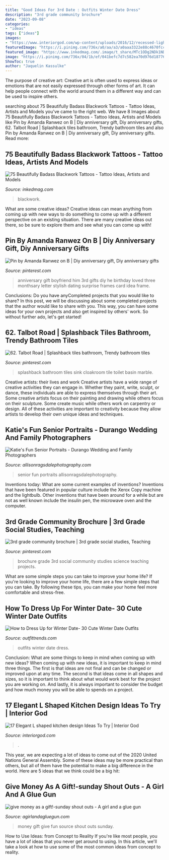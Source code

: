 ```yaml
---
title: "Good Ideas For 3rd Date : Outfits Winter Date Dress"
description: "3rd grade community brochure"
date: "2023-09-08"
categories:
- "ideas"
tags: ["ideas"]
images:
- "https://www.interiorgod.com/wp-content/uploads/2016/12/recessed-lighting-in-kitchen.jpg"
featuredImage: "https://i.pinimg.com/736x/a0/aa/a3/a0aaa3322e88c4670fcca6da5e66c44a--to-my-boyfriend-boyfriend-gifts.jpg"
featured_image: "https://www.inkedmag.com/.image/t_share/MTc1ODg2NDk1NDE1MDE4NTUx/blackwork-fb.jpg"
image: "https://i.pinimg.com/736x/04/1b/ef/041befc7d7c582ea70d976d187769012--cloakroom-splashback-cloakroom-ideas.jpg"
ShowToc: true
author: "Jaquelin Kassulke"
---
```



The purpose of creative art:
Creative art is often used to express ideas or emotions that are not easily expressed through other forms of art. It can help people connect with the world around them in a different way and can be used to inspire others.

	

		
searching about 75 Beautifully Badass Blackwork Tattoos - Tattoo Ideas, Artists and Models you've came to the right web. We have 8 Images about 75 Beautifully Badass Blackwork Tattoos - Tattoo Ideas, Artists and Models like Pin by Amanda Ranwez on B | Diy anniversary gift, Diy anniversary gifts, 62. Talbot Road | Splashback tiles bathroom, Trendy bathroom tiles and also Pin by Amanda Ranwez on B | Diy anniversary gift, Diy anniversary gifts. Read more:
		
    
## 75 Beautifully Badass Blackwork Tattoos - Tattoo Ideas, Artists And Models

<img loading=lazy src="https://www.inkedmag.com/.image/t_share/MTc1ODg2NDk1NDE1MDE4NTUx/blackwork-fb.jpg" onerror="this.onerror=null;this.src='https://tse4.mm.bing.net/th?id=OIP.YU3GsnSB5narKivV2QkemgHaD4&amp;pid=15.1';" alt="75 Beautifully Badass Blackwork Tattoos - Tattoo Ideas, Artists and Models">

_Source: inkedmag.com_

>blackwork. 

	

What are some creative ideas?
Creative ideas can mean anything from coming up with new ways to do something to come up with a different perspective on an existing situation. There are many creative ideas out there, so be sure to explore them and see what you can come up with!

    
## Pin By Amanda Ranwez On B | Diy Anniversary Gift, Diy Anniversary Gifts

<img loading=lazy src="https://i.pinimg.com/736x/a0/aa/a3/a0aaa3322e88c4670fcca6da5e66c44a--to-my-boyfriend-boyfriend-gifts.jpg" onerror="this.onerror=null;this.src='https://tse4.mm.bing.net/th?id=OIP.sqvbKIZQKHc-teWnXy3HowHaJ3&amp;pid=15.1';" alt="Pin by Amanda Ranwez on B | Diy anniversary gift, Diy anniversary gifts">

_Source: pinterest.com_

>anniversary gift boyfriend him 3rd gifts diy he birthday loved three monthsary letter stylish dating surprise frames card idea frame. 

	

Conclusions: Do you have anyCompleted projects that you would like to share?
In this post, we will be discussing about some completed projects that the author would like to share with you. This way, you can have some ideas for your own projects and also get inspired by others' work. So without further ado, let's get started!

    
## 62. Talbot Road | Splashback Tiles Bathroom, Trendy Bathroom Tiles

<img loading=lazy src="https://i.pinimg.com/736x/04/1b/ef/041befc7d7c582ea70d976d187769012--cloakroom-splashback-cloakroom-ideas.jpg" onerror="this.onerror=null;this.src='https://tse1.mm.bing.net/th?id=OIP.g3Wnhq6cW_vciv6PaHMNMAHaLI&amp;pid=15.1';" alt="62. Talbot Road | Splashback tiles bathroom, Trendy bathroom tiles">

_Source: pinterest.com_

>splashback bathroom tiles sink cloakroom tile toilet basin marble. 

	

Creative artists: their lives and work
Creative artists have a wide range of creative activities they can engage in. Whether they paint, write, sculpt, or dance, these individuals are able to express themselves through their art. Some creative artists focus on their painting and drawing while others focus on their sculpture. Some create music while others work on carpentry or design. All of these activities are important to creativity because they allow artists to develop their own unique ideas and techniques.

    
## Katie&#039;s Fun Senior Portraits - Durango Wedding And Family Photographers

<img loading=lazy src="https://allisonragsdalephotography.com/wp-content/uploads/2014/03/allisonragsdalephotography-7672.jpg" onerror="this.onerror=null;this.src='https://tse4.mm.bing.net/th?id=OIP.unAOjQLhBYBBWXyRzyWYugHaLI&amp;pid=15.1';" alt="Katie&#039;s Fun Senior Portraits - Durango Wedding and Family Photographers">

_Source: allisonragsdalephotography.com_

>senior fun portraits allisonragsdalephotography. 

	

Inventions today: What are some current examples of inventions?
Inventions that have been featured in popular culture include the Xerox Copy machine and the lightbulb. Other inventions that have been around for a while but are not as well known include the insulin pen, the microwave oven and the computer.

    
## 3rd Grade Community Brochure | 3rd Grade Social Studies, Teaching

<img loading=lazy src="https://i.pinimg.com/736x/5e/65/af/5e65af0d3bcc0644f3d620b2e746b6b0--social-science-brochure.jpg" onerror="this.onerror=null;this.src='https://tse4.mm.bing.net/th?id=OIP.lzxdvBXz0oV7wmYXdpgnTAHaJ6&amp;pid=15.1';" alt="3rd grade community brochure | 3rd grade social studies, Teaching">

_Source: pinterest.com_

>brochure grade 3rd social community studies science teaching projects. 

	

What are some simple steps you can take to improve your home life?
If you're looking to improve your home life, there are a few simple steps that you can take. By following these tips, you can make your home feel more comfortable and stress-free.

    
## How To Dress Up For Winter Date- 30 Cute Winter Date Outfits

<img loading=lazy src="https://www.outfittrends.com/wp-content/uploads/2014/12/Cute-New-ear-outfits-for-teens1.jpg" onerror="this.onerror=null;this.src='https://tse2.mm.bing.net/th?id=OIP.4DWmUSbdHh-zksUHmsaytgAAAA&amp;pid=15.1';" alt="How to Dress Up for Winter Date- 30 Cute Winter Date Outfits">

_Source: outfittrends.com_

>outfits winter date dress. 

	

Conclusion: What are some things to keep in mind when coming up with new ideas?
When coming up with new ideas, it is important to keep in mind three things. The first is that ideas are not final and can be changed or improved upon at any time. The second is that ideas come in all shapes and sizes, so it is important to think about what would work best for the project you are working on. And lastly, it is always important to consider the budget and how much money you will be able to spends on a project.

    
## 17 Elegant L Shaped Kitchen Design Ideas To Try | Interior God

<img loading=lazy src="https://www.interiorgod.com/wp-content/uploads/2016/12/recessed-lighting-in-kitchen.jpg" onerror="this.onerror=null;this.src='https://tse1.mm.bing.net/th?id=OIP.hFQs9vUvEOdfmyZXSRQNhwHaLH&amp;pid=15.1';" alt="17 Elegant L shaped kitchen design Ideas To Try | Interior God">

_Source: interiorgod.com_

>. 

	

This year, we are expecting a lot of ideas to come out of the 2020 United Nations General Assembly. Some of these ideas may be more practical than others, but all of them have the potential to make a big difference in the world. Here are 5 ideas that we think could be a big hit:

    
## Give Money As A Gift!-sunday Shout Outs - A Girl And A Glue Gun

<img loading=lazy src="http://www.agirlandagluegun.com/wp-content/uploads/2014/03/fun-way-to-gift-money-435x600-1.jpg" onerror="this.onerror=null;this.src='https://tse3.mm.bing.net/th?id=OIP.rlYC0g02JimGsFjUts5zRAAAAA&amp;pid=15.1';" alt="give money as a gift!-sunday shout outs - A girl and a glue gun">

_Source: agirlandagluegun.com_

>money gift give fun source shout outs sunday. 

	

How to Use Ideas: from Concept to Reality
If you're like most people, you have a lot of ideas that you never get around to using. In this article, we'll take a look at how to use some of the most common ideas from concept to reality.


